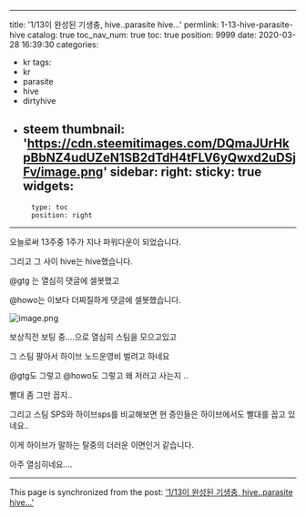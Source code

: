 
---
title: '1/13이 완성된 기생충, hive..parasite hive...'
permlink: 1-13-hive-parasite-hive
catalog: true
toc_nav_num: true
toc: true
position: 9999
date: 2020-03-28 16:39:30
categories:
- kr
tags:
- kr
- parasite
- hive
- dirtyhive
- steem
thumbnail: 'https://cdn.steemitimages.com/DQmaJUrHkpBbNZ4udUZeN1SB2dTdH4tFLV6yQwxd2uDSjFv/image.png'
sidebar:
    right:
        sticky: true
widgets:
    -
        type: toc
        position: right
---


오늘로써 13주중 1주가 지나 파워다운이 되었습니다.

그리고 그 사이 hive는 hive했습니다.

@gtg 는 열심히 댓글에 셀봇했고


@howo는 이보다 더찌질하게 댓글에 셀봇했습니다.


![image.png](https://cdn.steemitimages.com/DQmaJUrHkpBbNZ4udUZeN1SB2dTdH4tFLV6yQwxd2uDSjFv/image.png)


보상직전 보팅 중....으로 열심히 스팀을 모으고있고

그 스팀 팔아서 하이브 노드운영비 벌려고 하네요


@gtg도 그렇고 @howo도 그렇고 왜 저러고 사는지 ..

빨대 좀 그만 꼽지..


그리고 스팀 SPS와 하이브sps를 비교해보면 현 증인들은 하이브에서도 빨대를 꼽고 있네요..

이게 하이브가 말하는 탈중의 더러운 이면인거 같습니다.

아주 열심히네요....

- - -

This page is synchronized from the post: ['1/13이 완성된 기생충, hive..parasite hive...'](https://steemit.com/@virus707/1-13-hive-parasite-hive)
